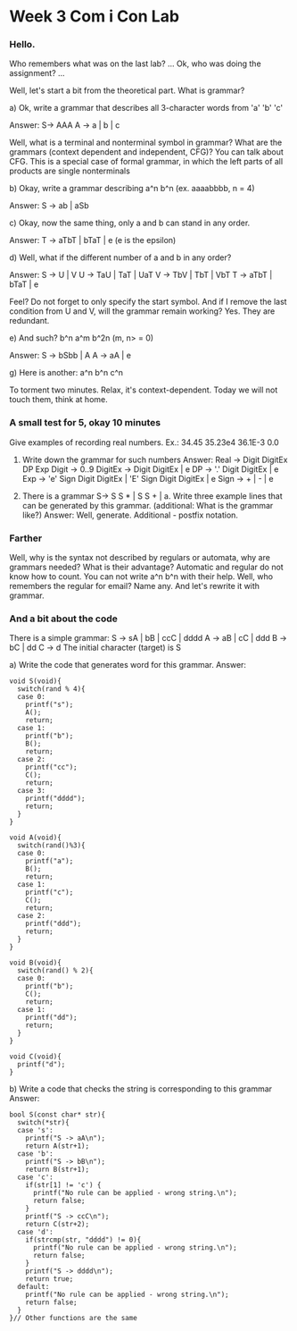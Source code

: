 # Week 3 Com i Con Lab

### Hello.
Who remembers what was on the last lab? ...
Ok, who was doing the assignment? ...

Well, let's start a bit from the theoretical part. What is grammar?

a) Ok, write a grammar that describes all 3-character words from 'a' 'b' 'c'

Answer:
S-> AAA
A -> a | b | c

Well, what is a terminal and nonterminal symbol in grammar? What are the grammars (context dependent and independent, CFG)?
You can talk about CFG. This is a special case of formal grammar, 
in which the left parts of all products are single nonterminals

b) Okay, write a grammar describing a^n b^n (ex. aaaabbbb, n = 4)

Answer:
S -> ab | aSb

c) Okay, now the same thing, only a and b can stand in any order.

Answer:
T -> aTbT | bTaT | e (e is the epsilon)

d) Well, what if the different number of a and b in any order?

Answer:
S -> U | V
U -> TaU | TaT | UaT
V -> TbV | TbT | VbT
T -> aTbT | bTaT | e

Feel? Do not forget to only specify the start symbol.
And if I remove the last condition from U and V, will the grammar remain working? Yes. They are redundant.

e) And such? b^n a^m b^2n (m, n> = 0)

Answer:
S -> bSbb | A
A -> aA | e

g) Here is another: a^n b^n c^n

To torment two minutes. 
Relax, it's context-dependent. Today we will not touch them, think at home.


### A small test for 5, okay 10 minutes
Give examples of recording real numbers. Ex.:
34.45
35.23e4
36.1E-3
0.0

1) Write down the grammar for such numbers
Answer:
Real -> Digit DigitEx DP Exp
Digit -> 0..9
DigitEx -> Digit DigitEx | e
DP -> '.' Digit DigitEx | e
Exp -> 'e' Sign Digit DigitEx | 'E' Sign Digit DigitEx | e
Sign -> + | - | e

2) There is a grammar S-> S S * | S S + | a. Write three example lines that can be generated by this grammar. 
(additional: What is the grammar like?)
Answer: Well, generate. Additional - postfix notation.

### Farther

Well, why is the syntax not described by regulars or automata, why are grammars needed? 
What is their advantage?
Automatic and regular do not know how to count. You can not write a^n b^n with their help.
Well, who remembers the regular for email? Name any. And let's rewrite it with grammar.

### And a bit about the code
There is a simple grammar:
S -> sA | bB | ccC | dddd
A -> aB | cC | ddd
B -> bC | dd
C -> d
The initial character (target) is S

a) Write the code that generates word for this grammar.
Answer:
```
void S(void){
  switch(rand % 4){
  case 0:
    printf("s");
    A();
    return;
  case 1:
    printf("b");
    B();
    return;
  case 2:
    printf("cc");
    C();
    return;
  case 3:
    printf("dddd");
    return;
  }
}

void A(void){
  switch(rand()%3){
  case 0:
    printf("a");
    B();
    return;
  case 1:
    printf("c");
    C();
    return;
  case 2:
    printf("ddd");
    return;
  }
}

void B(void){
  switch(rand() % 2){
  case 0:
    printf("b");
    C();
    return;
  case 1:
    printf("dd");
    return;
  }  
}

void C(void){
  printf("d");
}
```

b) Write a code that checks the string is corresponding to this grammar
Answer:
```
bool S(const char* str){
  switch(*str){
  case 's':
    printf("S -> aA\n");
    return A(str+1);
  case 'b':
    printf("S -> bB\n");
    return B(str+1);
  case 'c':
    if(str[1] != 'c') {
      printf("No rule can be applied - wrong string.\n");
      return false;
    }
    printf("S -> ccC\n");
    return C(str+2);
  case 'd':
    if(strcmp(str, "dddd") != 0){
      printf("No rule can be applied - wrong string.\n");
      return false;
    }
    printf("S -> dddd\n");
    return true;
  default:
    printf("No rule can be applied - wrong string.\n");
    return false;
  }
}// Other functions are the same
```